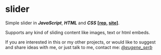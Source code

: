 # slider
Simple slider in ***JavaScript***, ***HTML*** and ***CSS*** **[[rep](https://github.com/eugene-serb/slider/), [site](https://eugene-serb.github.io/slider/)]**.

Supports any kind of sliding content like images, text or html embeds.

If you are interested in this or my other projects, or would like to suggest and share ideas with me, or just talk to me, contact me: *[@eugene_serb](https://t.me/eugene_serb)*


